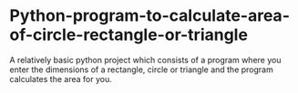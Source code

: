 # Python-program-to-calculate-area-of-circle-rectangle-or-triangle
A relatively basic python project which consists of a program where you enter the dimensions of a rectangle, circle or triangle and the program calculates the area for you.
